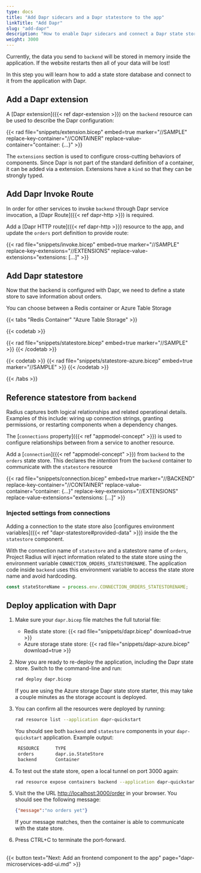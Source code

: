 ```yaml
---
type: docs
title: "Add Dapr sidecars and a Dapr statestore to the app"
linkTitle: "Add Dapr"
slug: "add-dapr"
description: "How to enable Dapr sidecars and connect a Dapr state store to the tutorial application"
weight: 3000
---
```


Currently, the data you send to `backend` will be stored in memory inside the application. If the website restarts then all of your data will be lost!

In this step you will learn how to add a state store database and connect to it from the application with Dapr.

## Add a Dapr extension

A [Dapr extension]({{< ref dapr-extension >}}) on the `backend` resource can be used to describe the Dapr configuration:

{{< rad file="snippets/extension.bicep" embed=true marker="//SAMPLE" replace-key-container="//CONTAINER" replace-value-container="container: {...}" >}}

The `extensions` section is used to configure cross-cutting behaviors of components. Since Dapr is not part of the standard definition of a container, it can be added via a extension. Extensions have a `kind` so that they can be strongly typed.

## Add Dapr Invoke Route

In order for other services to invoke `backend` through Dapr service invocation, a [Dapr Route]({{< ref dapr-http >}}) is required.

Add a [Dapr HTTP route]({{< ref dapr-http >}}) resource to the app, and update the `orders` port definition to provide route:

{{< rad file="snippets/invoke.bicep" embed=true marker="//SAMPLE" replace-key-extensions="//EXTENSIONS" replace-value-extensions="extensions: [...]" >}}

## Add Dapr statestore

Now that the backend is configured with Dapr, we need to define a state store to save information about orders.

You can choose between a Redis container or Azure Table Storage

{{< tabs "Redis Container" "Azure Table Storage" >}}

{{< codetab >}}

{{< rad file="snippets/statestore.bicep" embed=true marker="//SAMPLE" >}}
{{< /codetab >}}

{{< codetab >}}
{{< rad file="snippets/statestore-azure.bicep" embed=true marker="//SAMPLE" >}}
{{< /codetab >}}

{{< /tabs >}}

## Reference statestore from `backend`

Radius captures both logical relationships and related operational details. Examples of this include: wiring up connection strings, granting permissions, or restarting components when a dependency changes.

The [`connections` property]({{< ref "appmodel-concept" >}}) is used to configure relationships between from a service to another resource.

Add a [`connection`]({{< ref "appmodel-concept" >}}) from `backend` to the `orders` state store. This declares the _intention_ from the `backend` container to communicate with the `statestore` resource

{{< rad file="snippets/connection.bicep" embed=true marker="//BACKEND" replace-key-container="//CONTAINER" replace-value-container="container: {...}" replace-key-extensions="//EXTENSIONS" replace-value-extensions="extensions: [...]" >}}

### Injected settings from connections

Adding a connection to the state store also [configures environment variables]({{< ref "dapr-statestore#provided-data" >}}) inside the the `statestore` component.

With the connection name of `statestore` and a statestore name of `orders`, Project Radius will inject information related to the state store using the environment variable `CONNECTION_ORDERS_STATESTORENAME`. The application code inside `backend` uses this environment variable to access the state store name and avoid hardcoding.

```js
const stateStoreName = process.env.CONNECTION_ORDERS_STATESTORENAME;
```

## Deploy application with Dapr

1. Make sure your `dapr.bicep` file matches the full tutorial file:

   - Redis state store: {{< rad file="snippets/dapr.bicep" download=true >}}
   - Azure storage state store: {{< rad file="snippets/dapr-azure.bicep" download=true >}}

1. Now you are ready to re-deploy the application, including the Dapr state store. Switch to the command-line and run:

   ```sh
   rad deploy dapr.bicep
   ```

   If you are using the Azure storage Dapr state store starter, this may take a couple minutes as the storage account is deployed.

1. You can confirm all the resources were deployed by running:

   ```sh
   rad resource list --application dapr-quickstart
   ```

   You should see both `backend` and `statestore` components in your `dapr-quickstart` application. Example output:

   ```sh
    RESOURCE      TYPE
    orders        dapr.io.StateStore
    backend       Container
   ```

1. To test out the state store, open a local tunnel on port 3000 again:

   ```sh
   rad resource expose containers backend --application dapr-quickstart --port 3000
   ```

1. Visit the the URL [http://localhost:3000/order](http://localhost:3000/order) in your browser. You should see the following message:

   ```json
   {"message":"no orders yet"}
   ```

   If your message matches, then the container is able to communicate with the state store.

1. Press CTRL+C to terminate the port-forward.

<br>{{< button text="Next: Add an frontend component to the app" page="dapr-microservices-add-ui.md" >}}
